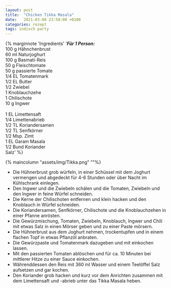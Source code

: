```yaml
---
layout: post
title:  "Chicken Tikka Masala"
date:   2021-03-08 23:50:00 +0100
categories: rezept
tags: indisch party
---
```


{% marginnote 'Ingredients' '***Für 1 Person:*** <br>
100 g Hähnchenbrust <br>
60 ml Naturjoghurt <br>
100 g Basmati-Reis <br>
50 g Fleischtomate <br>
50 g passierte Tomate <br>
1/4 EL Tomatenmark <br>
1/2 EL Butter <br>
1/2 Zwiebel <br>
1 Knoblauchzehe <br>
1 Chilischote <br>
10 g Ingwer <br>
 <br>
1 EL Limettensaft <br>
1/4 Limettenabrieb <br>
1/2 TL Koriandersamen <br>
1/2 TL Senfkörner <br>
1/2 Msp. Zimt <br>
1 EL Garam Masala <br>
1/2 Bund Koriander <br>
Salz' %}

{% maincolumn "assets/img/Tikka.png" ""%}



* Die Hühnerbrust grob würfeln, in einer Schüssel mit dem Joghurt vermengen und abgedeckt für 4-6 Stunden oder über Nacht im Kühlschrank einlegen.
* Den Ingwer und die Zwiebeln schälen und die Tomaten, Zwiebeln und den Ingwer in feine Würfel schneiden. 
* Die Kerne der Chilischoten entfernen und klein hacken und den Knoblauch in Würfel schneiden.
* Die Koriandersamen, Senfkörner, Chilischote und die Knoblauchzehen in einer Pfanne anrösten.
* Die Gewürzmischung, Tomaten, Zwiebeln, Knoblauch, Ingwer und Chili mit etwas Salz in einen Mörser geben und zu einer Paste mörsern.
* Die Hühnerbrust aus dem Joghurt nehmen, trockentupfen und in einem flachen Topf in etwas Pflanzöl anbraten. 
* Die Gewürzpaste und Tomatenmark dazugeben und mit einkochen lassen.
* Mit den passierten Tomaten ablöschen und für ca. 10 Minuten bei mittlerer Hitze zu einer Sauce einkochen.
* Währenddessen den Reis mit 360 ml Wasser und einem Teelöffel Salz aufsetzen und gar kochen.
* Den Koriander grob hacken und kurz vor dem Anrichten zusammen mit dem Limettensaft und -abrieb unter das Tikka Masala heben.